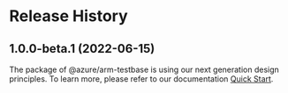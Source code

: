 # Release History
    
## 1.0.0-beta.1 (2022-06-15)

The package of @azure/arm-testbase is using our next generation design principles. To learn more, please refer to our documentation [Quick Start](https://aka.ms/js-track2-quickstart).
